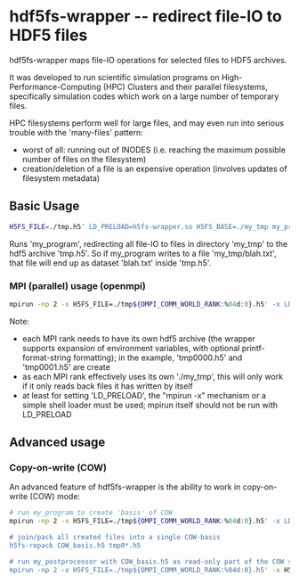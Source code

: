 # hdf5fs-wrapper -- redirect file-IO to HDF5 files

hdf5fs-wrapper maps file-IO operations for selected files to HDF5 archives.

It was developed to run scientific simulation programs on
High-Performance-Computing (HPC) Clusters and their parallel filesystems,
specifically simulation codes which work on a large number of temporary
files.

HPC filesystems perform well for large files, and may even run into
serious trouble with the 'many-files' pattern:
 - worst of all: running out of INODES (i.e. reaching the maximum possible
   number of files on the filesystem)
 - creation/deletion of a file is an expensive operation (involves updates
   of filesystem metadata)

## Basic Usage
```sh
H5FS_FILE=./tmp.h5' LD_PRELOAD=h5fs-wrapper.so H5FS_BASE=./my_tmp my_program
```
Runs 'my_program', redirecting all file-IO to files in directory 'my_tmp'
to the hdf5 archive 'tmp.h5'.
So if my_program writes to a file 'my_tmp/blah.txt', that file will end up
as dataset 'blah.txt' inside 'tmp.h5'.

### MPI (parallel) usage (openmpi)
```sh
mpirun -np 2 -x H5FS_FILE=./tmp${OMPI_COMM_WORLD_RANK:%04d:0}.h5' -x LD_PRELOAD=h5fs-wrapper.so -x H5FS_BASE=./my_tmp my_program
```
Note:
 - each MPI rank needs to have its own hdf5 archive (the wrapper supports
   expansion of environment variables, with optional printf-format-string
   formatting); in the example, 'tmp0000.h5' and 'tmp0001.h5' are create
 - as each MPI rank effectively uses its own './my_tmp', this
   will only work if it only reads back files it has written by itself
 - at least for setting 'LD_PRELOAD', the "mpirun -x" mechanism or
   a simple shell loader must be used; mpirun itself should not be run
   with LD_PRELOAD

## Advanced usage
### Copy-on-write (COW)
An advanced feature of hdf5fs-wrapper is the ability to work in copy-on-write (COW) mode:
```sh
# run my_program to create 'basis' of COW
mpirun -np 2 -x H5FS_FILE=./tmp${OMPI_COMM_WORLD_RANK:%04d:0}.h5' -x LD_PRELOAD=h5fs-wrapper.so -x H5FS_BASE=./my_tmp my_program

# join/pack all created files into a single COW-basis
h5fs-repack COW_basis.h5 tmp0*.h5

# run my_postprocessor with COW_basis.h5 as read-only part of the COW stack
mpirun -np 2 -x H5FS_FILE=./tmp${OMPI_COMM_WORLD_RANK:%04d:0}.h5' -x H5FS_RO=COW_basis.h5 -x LD_PRELOAD=h5fs-wrapper.so -x H5FS_BASE=./my_tmp my_postprocessor
```
